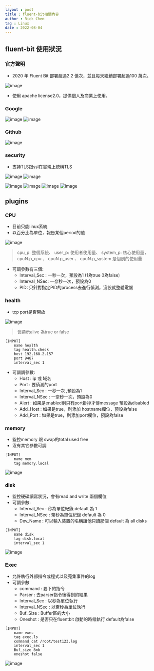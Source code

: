 ```yaml
---
layout : post
title : fluent-bit相關內容
author : Rick Chen
tag : Linux
date : 2022-08-04
---
```


## fluent-bit 使用狀況
### 官方聲明
* 2020 年 Fluent Bit 部署超過2.2 億次，並且每天繼續部署超過100 萬次。

![image](https://user-images.githubusercontent.com/62127656/182776901-ff986e77-ed10-4b06-9f78-4e518c1ee981.png)

* 使用 apache license2.0，提供個人及商業上使用。

### Google
![image](https://user-images.githubusercontent.com/62127656/182534146-2a53e071-5c88-4dee-8a21-afe19ca72169.png)
![image](https://user-images.githubusercontent.com/62127656/182534604-e409cdcd-f8d3-4d88-93e9-95b09f1ce5d5.png)
### Github 
![image](https://user-images.githubusercontent.com/62127656/182535545-570f5046-2112-4aab-b8fc-4ab98cae041c.png)

### security 
* 支持TLS跟ssl在實現上統稱TLS

![image](https://user-images.githubusercontent.com/62127656/182535795-0c1fa8e2-9092-45ff-9d57-fd4fc20f0823.png)
![image](https://user-images.githubusercontent.com/62127656/182535799-49481b96-2852-47af-b682-0d4d3a4e924e.png)

![image](https://user-images.githubusercontent.com/62127656/182778817-9a99fcc6-d76e-4c3b-b76c-2046beffbbc1.png)
![image](https://user-images.githubusercontent.com/62127656/182778911-8f986452-c1b0-49a8-bce0-546b118e4532.png)
![image](https://user-images.githubusercontent.com/62127656/182779224-b120390e-35ec-4bee-b8b4-2910688ec292.png)
![image](https://user-images.githubusercontent.com/62127656/182779277-184452c7-666f-4a37-a013-8533fc0197f5.png)


## plugins

### CPU 
* 目前只能linux系統
* 以百分比為單位，報告某個period的值

![image](https://user-images.githubusercontent.com/62127656/182537733-e4ef1860-d5ea-4904-b749-b554523d486d.png)
> cpu_p: 整個系統、 user_p: 使用者使用量、 system_p: 核心使用量， cpuN.p_cpu 、 cpuN.p_user 、 cpuN.p_system 是個別的使用量

* 可調參數有三個: 
   * Interval_Sec : 一秒一次，預設為1 (1為true 0為false)
   * Interval_NSec: 一奈秒一次，預設為0 
   * PID: 只針對指定PID的process去進行偵測，沒設就整體電腦

### health 
* tcp port是否開放

![image](https://user-images.githubusercontent.com/62127656/182757795-9600c132-adb8-4ed0-b82c-21f56738b5d0.png)
> 會顯示alive 為true or false

```
[INPUT]
    name health
    tag health.check
    host 192.168.2.157
    port 9487
    interval_sec 1
```

* 可調調參數:
   * Host : ip 或 域名
   * Port : 要偵測的port
   * Interval_Sec : 一秒一次 ,預設為1
   * Interval_NSec : 一奈秒一次，預設為0
   * Alert : 如果是enabled則只有port掛掉才傳message 預設為disabled
   * Add_Host : 如果是true，則添加 hostname欄位，預設為false
   * Add_Port : 如果是true，則添加port欄位，預設為false

### memory
* 監控memory 跟 swap的total used free
* 沒有其它參數可調
```
[INPUT]
    name mem
    tag memory.local
```

![image](https://user-images.githubusercontent.com/62127656/182773694-19c115fb-89e5-4ea2-9de5-ba3c5e79d84b.png)


### disk 
* 監控硬碟讀寫狀況，會有read and write 兩個欄位
* 可調參數:
   * Interval_Sec : 秒為單位紀錄 default 為 1
   * Interval_NSec : 奈秒為單位紀錄 default 為 0
   * Dev_Name : 可以輸入裝置的名稱讓他只讀那個 default 為 all disks

```
[INPUT]
    name disk
    tag disk.local
    interval_sec 1
```

![image](https://user-images.githubusercontent.com/62127656/182774013-2aeb879a-f2ad-428e-bae3-f9f65a37365d.png)

### Exec
* 允許執行外部指令或程式以及蒐集事件的log
* 可調參數
  * command : 要下的指令
  * Parser : 去parser指令後得到的結果
  * Interval_Sec : 以秒為單位執行
  * Interval_NSec : 以奈秒為單位執行
  * Buf_Size : Buffer區的大小
  * Oneshot : 是否只在fluentbit 啟動的時候執行 default為false

```
[INPUT]
    name exec
    tag exec.ls
    command cat /root/test123.log
    interval_sec 1
    Buf_size 8mb
    oneshot false
```
![image](https://user-images.githubusercontent.com/62127656/182776255-4625968a-97ee-4e51-bf41-d4a5a11cbb95.png)
